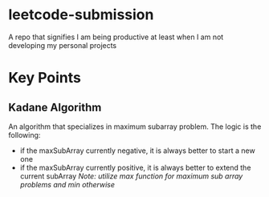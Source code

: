 # leetcode-submission
A repo that signifies I am being productive at least when I am not developing my personal projects

# Key Points
## Kadane Algorithm
An algorithm that specializes in maximum subarray problem. The logic is the following:

- if the maxSubArray currently negative, it is always better to start a new one
- if the maxSubArray currently positive, it is always better to extend the current subArray
*Note: utilize max function for maximum sub array problems and min otherwise*